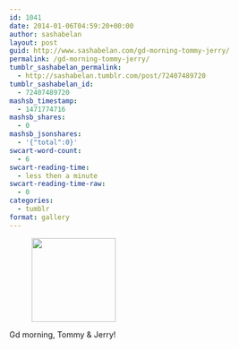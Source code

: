 ```yaml
---
id: 1041
date: 2014-01-06T04:59:20+00:00
author: sashabelan
layout: post
guid: http://www.sashabelan.com/gd-morning-tommy-jerry/
permalink: /gd-morning-tommy-jerry/
tumblr_sashabelan_permalink:
  - http://sashabelan.tumblr.com/post/72407489720
tumblr_sashabelan_id:
  - 72407489720
mashsb_timestamp:
  - 1471774716
mashsb_shares:
  - 0
mashsb_jsonshares:
  - '{"total":0}'
swcart-word-count:
  - 6
swcart-reading-time:
  - less then a minute
swcart-reading-time-raw:
  - 0
categories:
  - tumblr
format: gallery
---
```

<div id='gallery-564' class='gallery galleryid-1041 gallery-columns-3 gallery-size-thumbnail'>
  <figure class='gallery-item'> 
  
  <div class='gallery-icon landscape'>
    <a href='http://www.sashabelan.ru/gd-morning-tommy-jerry/attachment/1042/'><img width="150" height="150" src="http://www.sashabelan.ru/wp-content/uploads/2014/01/tumblr_myyr6xoHs71qarj97o1_1280-150x150.jpg" class="attachment-thumbnail size-thumbnail" alt="" srcset="http://www.sashabelan.ru/wp-content/uploads/2014/01/tumblr_myyr6xoHs71qarj97o1_1280-150x150.jpg 150w, http://www.sashabelan.ru/wp-content/uploads/2014/01/tumblr_myyr6xoHs71qarj97o1_1280-300x300.jpg 300w, http://www.sashabelan.ru/wp-content/uploads/2014/01/tumblr_myyr6xoHs71qarj97o1_1280-230x230.jpg 230w, http://www.sashabelan.ru/wp-content/uploads/2014/01/tumblr_myyr6xoHs71qarj97o1_1280-350x350.jpg 350w, http://www.sashabelan.ru/wp-content/uploads/2014/01/tumblr_myyr6xoHs71qarj97o1_1280.jpg 640w" sizes="(max-width: 150px) 100vw, 150px" /></a>
  </div></figure>
</div>

Gd morning, Tommy & Jerry!